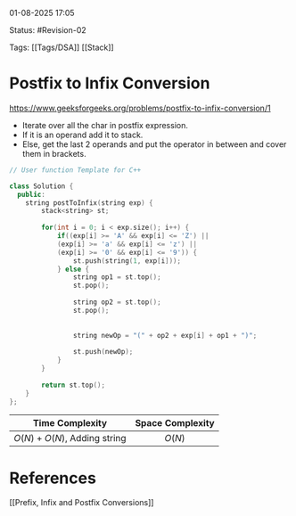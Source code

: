 01-08-2025  17:05

Status: #Revision-02

Tags: [[Tags/DSA]] [[Stack]]

# Postfix to Infix Conversion

https://www.geeksforgeeks.org/problems/postfix-to-infix-conversion/1


- Iterate over all the char in postfix expression.
- If it is an operand add it to stack.
- Else, get the last 2 operands and put the operator in between and cover them in brackets.


```cpp
// User function Template for C++

class Solution {
  public:
    string postToInfix(string exp) {
        stack<string> st;
        
        for(int i = 0; i < exp.size(); i++) {
            if((exp[i] >= 'A' && exp[i] <= 'Z') ||
            (exp[i] >= 'a' && exp[i] <= 'z') ||
            (exp[i] >= '0' && exp[i] <= '9')) {
                st.push(string(1, exp[i]));
            } else {
                string op1 = st.top();
                st.pop();
                
                string op2 = st.top();
                st.pop();
                
                
                string newOp = "(" + op2 + exp[i] + op1 + ")";
                
                st.push(newOp);
            }
        }
        
        return st.top();
    }
};
```


|     **Time Complexity**      | **Space Complexity** |
| :--------------------------: | :------------------: |
| $O(N) + O(N)$, Adding string |        $O(N)$        |



# References

[[Prefix, Infix and Postfix Conversions]]